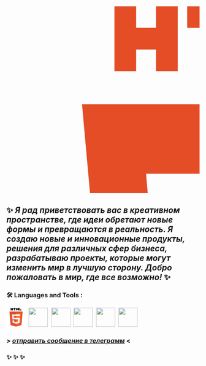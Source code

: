 <svg xmlns="http://www.w3.org/2000/svg" viewBox="0 0 50 50"><path fill="#E44D26" d="M19.569 27l8.087 89.919 36.289 9.682 36.39-9.499L108.431 27H19.569zM91.61 47.471l-.507 5.834L90.88 56H48.311l1.017 12h40.54l-.271 2.231-2.615 28.909-.192 1.69L64 106.964v-.005l-.027.012-22.777-5.916L39.65 84h11.168l.791 8.46 12.385 3.139.006-.234v.012l12.412-2.649L77.708 79H39.153l-2.734-30.836L36.152 45h55.724l-.266 2.471zM27.956 1.627h5.622v5.556h5.144V1.627h5.623v16.822h-5.623v-5.633h-5.143v5.633h-5.623V1.627zm23.782 5.579h-4.95V1.627h15.525v5.579h-4.952v11.243h-5.623V7.206zm13.039-5.579h5.862l3.607 5.911 3.603-5.911h5.865v16.822h-5.601v-8.338l-3.867 5.981h-.098l-3.87-5.981v8.338h-5.502V1.627zm21.736 0h5.624v11.262h7.907v5.561H86.513V1.627z"/></svg>
## ✨ *Я рад приветствовать вас в креативном пространстве, где идеи обретают новые формы и превращаются в реальность. Я создаю новые и инновационные продукты, решения для различных сфер бизнеса, разрабатываю проекты, которые могут изменить мир в лучшую сторону. Добро пожаловать в мир, где все возможно!* ✨

### :hammer_and_wrench: Languages and Tools :
<kbd>
  <img src="https://github.com/devicons/devicon/blob/6910f0503efdd315c8f9b858234310c06e04d9c0/icons/html5/html5-original-wordmark.svg" width="50" height="50"/>
</kbd>
<kbd>
  <img src="https://github.com/DeluxWebSite/DeluxWebSite/assets/78999363/8d9ec429-8c4f-409e-849a-7a1f9b6d1a95" width="50" height="50"/>
</kbd>
<kbd>
  <img src="https://github.com/DeluxWebSite/DeluxWebSite/assets/78999363/bc41fad3-22bc-4c16-b57b-ccc097b0e236" width="50" height="50"/>
</kbd>
<kbd>
  <img src="https://github.com/DeluxWebSite/DeluxWebSite/assets/78999363/348513c3-892b-4ccf-acf9-db428b95d8d0" width="50" height="50"/>
</kbd>
<kbd>
  <img src="https://github.com/DeluxWebSite/DeluxWebSite/assets/78999363/6f7a424d-091a-435e-8f3f-b13bf9fe8f36" width="50" height="50"/>
</kbd>
<kbd>
  <img src="https://github.com/DeluxWebSite/DeluxWebSite/assets/78999363/78df0c66-6980-4906-96ad-fcf0bdb58344" width="50" height="50"/>
</kbd>


###  > [*отправить сообщение в телеграмм*](https://t.me/Serge_WebDev) <

### ✨ ✨ ✨

